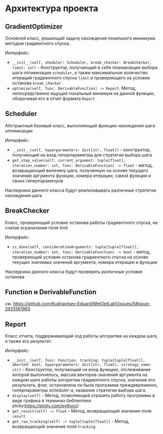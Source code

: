 # Архитектура проекта

## GradientOptimizer

Основной класс, решающий задачу нахождения локального минимума методом градиентного спуска.

Интерфейс:
- `__init__(self, sheduler: Scheduler, break_checker: BreakChecker, limit: int)` - Конструктор, получающий в себя планировщик выбора шага оптимизации `scheduler`, а также максимальное количество итераций градиентного спуска `limit` и проверяющего на условие останова `break_checker`
- `optimize(self, func: DerivableFunction) -> Report`. Метод, непосредственно ищущий локальный минимум на данной функции, оборачивая его в отчет формата `Report`

## Scheduler

Абстрактный базовый класс, выполняющий функцию нахождения шага оптимизации

Интерфейс:
- `__init__(self, hyperparameters: dict[str, float])` - конструктор, получающий на вход гиперпараметры для стратегии выбора шага
- `get_step_value(self, current_argument: tuple[float], iteration_number: int, func: DerivableFunction) -> float` - метод, возвращающий величину шага, полученную на основе текущего значения аргумента функции, номера итерации, самой функции и своих гиперпараметров

Наследники данного класса будут реализовывать различные стратегии нахождения шага

## BreakChecker

Класс, проверяющий условие останова работы градиентного спуска, не считая ограничения поля limit

Интерфейс:
- `is_done(self, considerationArguments: tuple[tuple[float]], iteration_number: int, func: DerivableFunction) -> bool` - метод, проверяющий условие останова градиентного спуска на основе текущих значимых значений аргумента, номера итерации и функции

Наследники данного класса будут проверять различные условия останова

## Function и DerivableFunction

см. https://github.com/Kudriavtsev-Eduard/MetOptLab1/issues/5#issue-2925561963

## Report

Класс отчета, поддерживающий ход работы алгоритма на каждом шаге, а также его результат.

Интерфейс:
- `__init__(self, func: Function, tracking: tuple[tuple[float]], aborted: bool, hyperparameters: dict[str, float], strategy_name: str)` - Конструктор, получающий  на вход функцию, отслеживание которой выполнялось, массив векторов-значений аргумента на каждом шаге работы алгоритма градиентного спуска, 
значение его результата, флаг, остановлена ли была программа преждевременно, гиперпараметры scheduler-а, название стратегии выбора шага.
- `display(self)` - Метод, позволяющий отразить работу программы в виде графика в терминах библиотеки plotly(https://plotly.com/python/)
- `get_result(self) -> float` - Метод, возвращающий значение поля `result`
- `get_raw_tracking(self) -> tuple[tuple[float]]` - Метод, возвращающий значение поля `tracking`
